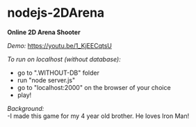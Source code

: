 # nodejs-2DArena
**Online 2D Arena Shooter**

*Demo:*
https://youtu.be/1_KjEECqtsU

*To run on localhost (without database):*
- go to ".WITHOUT-DB" folder
- run "node server.js"
- go to "localhost:2000" on the browser of your choice
- play!

*Background:*  
-I made this game for my 4 year old brother. He loves Iron Man!


